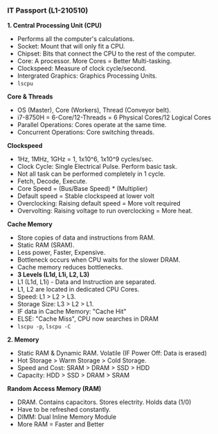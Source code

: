 ### **IT Passport (L1-210510)**

**1. Central Processing Unit (CPU)**
- Performs all the computer's calculations.
- Socket: Mount that will only fit a CPU.
- Chipset: Bits that connect the CPU to the rest of the computer.
- Core: A processor. More Cores = Better Multi-tasking.
- Clockspeed: Measure of clock cycle/second.
- Intergrated Graphics: Graphics Processing Units.
- `lscpu`

**Core & Threads**
- OS (Master), Core (Workers), Thread (Conveyor belt).
- i7-8750H = 6-Core/12-Threads = 6 Physical Cores/12 Logical Cores 
- Parallel Operations: Cores operate at the same time.
- Concurrent Operations: Core switching threads.

**Clockspeed**
- 1Hz, 1MHz, 1GHz = 1, 1x10^6, 1x10^9 cycles/sec.
- Clock Cycle: Single Electrical Pulse. Perform basic task.
- Not all task can be performed completely in 1 cycle.
- Fetch, Decode, Execute.
- Core Speed = (Bus/Base Speed) * (Multiplier)
- Default speed = Stable clockspeed at lower volt
- Overclocking: Raising default speed = More volt required
- Overvolting: Raising voltage to run overclocking = More heat.

**Cache Memory**
- Store copies of data and instructions from RAM.
- Static RAM (SRAM). 
- Less power, Faster, Expensive.
- Bottleneck occurs when CPU waits for the slower DRAM.
- Cache memory reduces bottlenecks.
- **3 Levels (L1d, L1i, L2, L3)**
- L1 (L1d, L1i) - Data and Instruction are separated.
- L1, L2 are located in dedicated CPU Cores.
- Speed: L1 > L2 > L3.
- Storage Size: L3 > L2 > L1.
- IF data in Cache Memory: "Cache Hit"
- ELSE: "Cache Miss", CPU now searches in DRAM
- `lscpu -p`, `lscpu -C`


**2. Memory**
- Static RAM & Dynamic RAM. Volatile (IF Power Off: Data is erased)
- Hot Storage > Warm Storage > Cold Storage.
- Speed and Cost: SRAM > DRAM > SSD > HDD
- Capacity: HDD > SSD > DRAM > SRAM

**Random Access Memory (RAM)**
- DRAM. Contains capacitors. Stores electrity. Holds data (1/0)
- Have to be refreshed constantly.
- DIMM: Dual Inline Memory Module
- More RAM = Faster and Better

